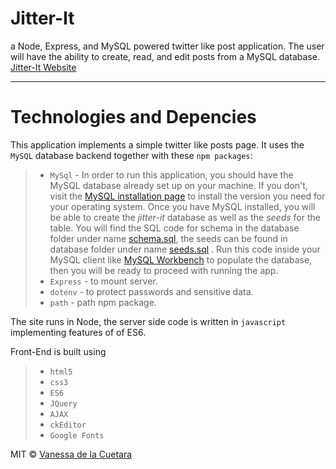 
# **Jitter-It**

a Node, Express, and MySQL powered twitter like post application. The user will have the ability to create, read, and edit posts from a MySQL database. [Jitter-It Website](https://shielded-escarpment-57780.herokuapp.com/)

---


# **Technologies and Depencies**

This application implements a simple twitter like posts page. It uses the `MySQL` database backend together with these `npm packages`:
> - `MySql` - In order to run this application, you should have the MySQL database already set up on your machine. If you don't, visit the [MySQL installation page](https://dev.mysql.com/doc/refman/5.6/en/installing.html) to install the version you need for your operating system. Once you have MySQL installed, you will be able to create the *jitter-it* database as well as the *seeds* for the table. You will find the SQL code for schema in the database folder under name [schema.sql](database/schema.sql), the seeds can be found in database folder under name [seeds.sql](database/seeds.sql) . Run this code inside your MySQL client like [MySQL Workbench](https://www.mysql.com/products/workbench/) to populate the database, then you will be ready to proceed with running the app.
> - `Express` - to mount server. 
> - `dotenv` - to protect passwords and sensitive data.
> - `path` -  path npm package. 

The site runs in Node, the server side code is written in `javascript` implementing features of of ES6.

Front-End is built using
> - `html5` 
> - `css3` 
> - `ES6` 
> - `JQuery` 
> - `AJAX`
> - `ckEditor` 
> - `Google Fonts`



MIT © [Vanessa de la Cuetara](2019)

